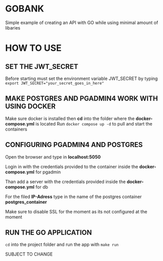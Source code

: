 # GOBANK
Simple example of creating an API with GO while using minimal amount of libaries

# HOW TO USE
## SET THE JWT_SECRET
Before starting must set the environment variable JWT_SECRET by typing `export JWT_SECRET="your_secret_goes_in_here"`
## MAKE POSTGRES AND PGADMIN4 WORK WITH USING DOCKER
Make sure docker is installed then **cd** into the folder where the **docker-compose.yml** is located
Run `docker compose up -d` to pull and start the containers

## CONFIGURING PGADMIN4 AND POSTGRES
Open the browser and type in **localhost:5050**

Login in with the credentials provided to the container inside the **docker-compose.yml** for pgadmin

Than add a server with the credentials provided inside the **docker-compose.yml** for db

For the filed **IP-Adress** type in the name of the postgres container **postgres_container**

Make sure to disable SSL for the moment as its not configured at the moment

## RUN THE GO APPLICATION
`cd` into the project folder and run the app with `make run`


SUBJECT TO CHANGE